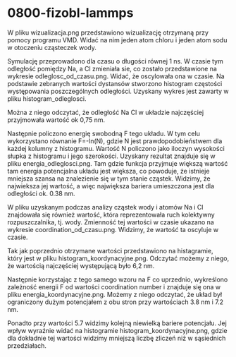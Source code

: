 # 0800-fizobl-lammps

W pliku wizualizacja.png przedstawiono wizualizację otrzymaną przy pomocy programu VMD. Widać na nim jeden atom chloru i jeden atom sodu w otoczeniu cząsteczek wody. 

Symulację przeprowadono dla czasu o długości równej 1 ns. W czasie tym odległość pomiędzy Na, a Cl zmieniała sie, co zostało przedstawione na wykresie odleglosc_od_czasu.png. Widać, że oscylowała ona w czasie. Na podstawie zebranych wartości dystansów stworzono histogram częstości występowania poszczególnych odległości. Uzyskany wykres jest zawarty w pliku histogram_odleglosci.

Można z niego odczytać, że odległość Na Cl w układzie najczęściej przyjmowała wartość ok 0,75 nm.

Następnie policzono energię swobodną F tego układu. W tym celu wykorzystano równanie F=-ln(N), gdzie N jest prawdopodobieństwem dla każdej kolumny z histogramu. Wartość N policzono jako iloczyn wysokości słupka z histogramu i jego szerokości. Uzyskany rezultat znajduje się w pliku energia_odleglosci.png. Tam gdzie funkcja przyjmuje większą wartość tam energia potencjalna układu jest większa, co powoduje, że istnieje mniejsza szansa na znalezienie się w tym stanie cząstek. Widzimy, że najwieksza jej wartość, a więc największa bariera umieszczona jest dla odległości ok. 0.38 nm. 

W pliku uzyskanym podczas analizy cząstek wody i atomów Na i Cl znajdowała się również wartość, która reprezentowała ruch kolektywny rozpuszczalnika, tj. wody. Zmienność tej wartości w czasie ukazano na wykresie coordination_od_czasu.png. Widzimy, że wartość ta oscyluje w czasie.

Tak jak poprzednio otrzymane wartości przedstawiono na histagramie, który jest  w pliku histogram_koordynacyjne.png. Odczytać możemy z niego, że wartością najczęściej występującą było 6,2 nm.

Następnie korzystając z tego samego wzoru na F co uprzednio, wykreślono zależność energii F od wartości coordination number i znajduje się ona w pliku energia_koordynacyjne.png. Możemy z niego odczytać, że układ był ograniczony dużym potencjałem z obu stron przy wartościach 3.8 nm i 7.2 nm. 

Ponadto przy wartości 5.7 widzimy kolejną niewielką bariere potencjału. Jej wpływ wyraźnie widać na histogramie histogram_koordynacyjne.png, gdzie dla dokładnie tej wartości widzimy mniejszą liczbę zliczeń niż w sąsiednich przedziałach.
